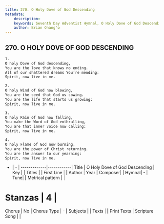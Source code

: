 ```yaml
---
title: 270. O Holy Dove of God Descending
metadata:
    description: 
    keywords: Seventh Day Adventist Hymnal, O Holy Dove of God Descending, , 
    author: Brian Onang'o
---
```



## 270. O HOLY DOVE OF GOD DESCENDING

```txt
1.
O holy Dove of God descending,
You are the love that knows no ending.
All of our shattered dreams You’re mending:
Spirit, now live in me.

2.
O holy Wind of God now blowing,
You are the seed that God us sowing.
You are the life that starts us growing:
Spirit, now live in me.

3.
O holy Rain of God now falling,
You make the Word of God enthralling,
You are that inner voice now calling:
Spirit, now live in me.

4.
O holy Flame of God now burning,
You are the power of Christ returning.
You are the answer to our yearning:
Spirit, now live in me.
```

- |   -  |
-------------|------------|
Title | O Holy Dove of God Descending |
Key |  |
Titles |  |
First Line |  |
Author | 
Year | 
Composer|  |
Hymnal|  - |
Tune|  |
Metrical pattern | |
# Stanzas | 4 |
Chorus | No |
Chorus Type | - |
Subjects |  |
Texts |  |
Print Texts | 
Scripture Song |  |
  
